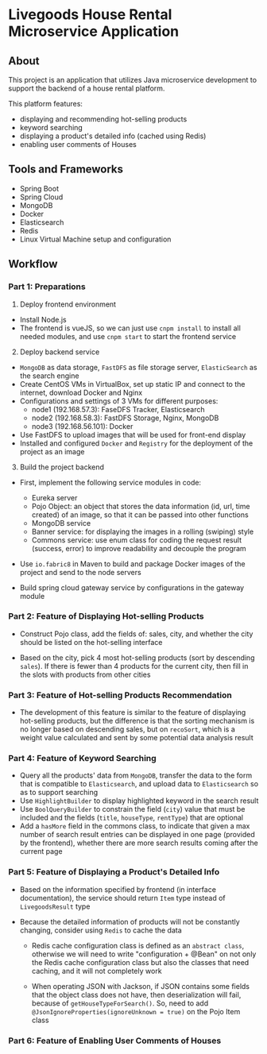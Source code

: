 # Livegoods House Rental Microservice Application

## About

This project is an application that utilizes Java microservice development to support the backend of a house rental platform.

This platform features:

- displaying and recommending hot-selling products
- keyword searching
- displaying a product's detailed info (cached using Redis)
- enabling user comments of Houses

## Tools and Frameworks

- Spring Boot
- Spring Cloud
- MongoDB
- Docker
- Elasticsearch
- Redis
- Linux Virtual Machine setup and configuration

## Workflow

### Part 1: Preparations

1. Deploy frontend environment

- Install Node.js
- The frontend is vueJS, so we can just use `cnpm install` to install all needed modules, and use `cnpm start` to start the frontend service

2. Deploy backend service

- `MongoDB` as data storage, `FastDFS` as file storage server, `ElasticSearch` as the search engine
- Create CentOS VMs in VirtualBox, set up static IP and connect to the internet, download Docker and Nginx
- Configurations and settings of 3 VMs for different purposes:
  - node1 (192.168.57.3): FaseDFS Tracker, Elasticsearch
  - node2 (192.168.58.3): FastDFS Storage, Nginx, MongoDB
  - node3 (192.168.56.101): Docker
- Use FastDFS to upload images that will be used for front-end display
- Installed and configured `Docker` and `Registry` for the deployment of the project as an image

3. Build the project backend

- First, implement the following service modules in code:
  - Eureka server
  - Pojo Object: an object that stores the data information (id, url, time created) of an image, so that it can be passed into other functions
  - MongoDB service
  - Banner service: for displaying the images in a rolling (swiping) style
  - Commons service: use enum class for coding the request result (success, error) to improve readability and decouple the program

- Use `io.fabric8` in Maven to build and package Docker images of the project and send to the node servers

- Build spring cloud gateway service by configurations in the gateway module

### Part 2: Feature of Displaying Hot-selling Products

- Construct Pojo class, add the fields of: sales, city, and whether the city should be listed on the hot-selling interface

- Based on the city, pick 4 most hot-selling products (sort by descending `sales`). If there is fewer than 4 products for the current city, then fill in the slots with products from other cities

### Part 3: Feature of Hot-selling Products Recommendation

- The development of this feature is similar to the feature of displaying hot-selling products, but the difference is that the sorting mechanism is no longer based on descending sales, but on `recoSort`, which is a weight value calculated and sent by some potential data analysis result

### Part 4: Feature of Keyword Searching

- Query all the products' data from `MongoDB`, transfer the data to the form that is compatible to `Elasticsearch`, and upload data to `Elasticsearch` so as to support searching
- Use `HighlightBuilder` to display highlighted keyword in the search result
- Use `BoolQueryBuilder` to constrain the field (`city`) value that must be included and the fields (`title`, `houseType`, `rentType`) that are optional
- Add a `hasMore` field in the commons class, to indicate that given a max number of search result entries can be displayed in one page (provided by the frontend), whether there are more search results coming after the current page

### Part 5: Feature of Displaying a Product's Detailed Info

- Based on the information specified by frontend (in interface documentation), the service should return `Item` type instead of `LivegoodsResult` type

- Because the detailed information of products will not be constantly changing, consider using `Redis` to cache the data

  - Redis cache configuration class is defined as an `abstract class`, otherwise we will need to write "configuration + @Bean" on not only the Redis cache configuration class but also the classes that need caching, and it will not completely work

  - When operating JSON with Jackson, if JSON contains some fields that the object class does not have, then deserialization will fail, because of `getHouseTypeForSearch()`. So, need to add `@JsonIgnoreProperties(ignoreUnknown = true)` on the Pojo Item class

### Part 6: Feature of Enabling User Comments of Houses
